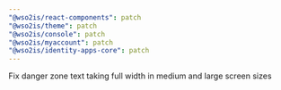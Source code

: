 ```yaml
---
"@wso2is/react-components": patch
"@wso2is/theme": patch
"@wso2is/console": patch
"@wso2is/myaccount": patch
"@wso2is/identity-apps-core": patch
---
```


Fix danger zone text taking full width in medium and large screen sizes
